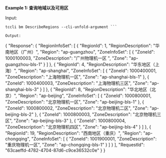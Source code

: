 **Example 1: 查询地域以及可用区**



Input: 

```
tccli bm DescribeRegions --cli-unfold-argument ```

Output: 
```
{
    "Response": {
        "RegionInfoSet": [
            {
                "RegionId": 1,
                "RegionDescription": "华南地区（广州）",
                "Region": "ap-guangzhou",
                "ZoneInfoSet": [
                    {
                        "ZoneId": 1000100003,
                        "ZoneDescription": "广州物理机一区 ",
                        "Zone": "ap-guangzhou-bls-1"
                    }
                ]
            },
            {
                "RegionId": 4,
                "RegionDescription": "华东地区（上海）",
                "Region": "ap-shanghai",
                "ZoneInfoSet": [
                    {
                        "ZoneId": 1000400001,
                        "ZoneDescription": "上海物理机一区",
                        "Zone": "ap-shanghai-bls-1"
                    },
                    {
                        "ZoneId": 1000400003,
                        "ZoneDescription": "上海物理机三区",
                        "Zone": "ap-shanghai-bls-3"
                    }
                ]
            },
            {
                "RegionId": 8,
                "RegionDescription": "华北地区（北京）",
                "Region": "ap-beijing",
                "ZoneInfoSet": [
                    {
                        "ZoneId": 1000800001,
                        "ZoneDescription": "北京物理机一区",
                        "Zone": "ap-beijing-bls-1"
                    },
                    {
                        "ZoneId": 1000800002,
                        "ZoneDescription": "北京物理机二区",
                        "Zone": "ap-beijing-bls-2"
                    },
                    {
                        "ZoneId": 1000800003,
                        "ZoneDescription": "北京物理机三区",
                        "Zone": "ap-beijing-bls-3"
                    },
                    {
                        "ZoneId": 1000800004,
                        "ZoneDescription": "北京物理机四区",
                        "Zone": "ap-beijing-bls-4"
                    }
                ]
            },
            {
                "RegionId": 19,
                "RegionDescription": "西南地区（重庆）",
                "Region": "ap-chongqing",
                "ZoneInfoSet": [
                    {
                        "ZoneId": 1001900001,
                        "ZoneDescription": "重庆物理机一区",
                        "Zone": "ap-chongqing-bls-1"
                    }
                ]
            }
        ],
        "RequestId": "63caeffd-4782-4704-87d6-c9ce36532c0e"
    }
}
```

